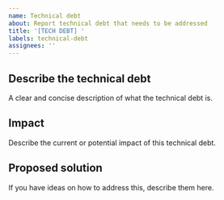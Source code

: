 ```yaml
---
name: Technical debt
about: Report technical debt that needs to be addressed
title: '[TECH DEBT] '
labels: technical-debt
assignees: ''
---
```


## Describe the technical debt
A clear and concise description of what the technical debt is.

## Impact
Describe the current or potential impact of this technical debt.

## Proposed solution
If you have ideas on how to address this, describe them here.
